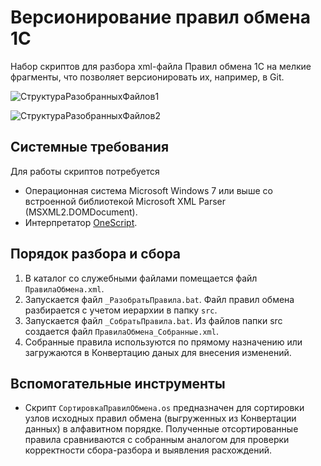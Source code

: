 # Версионирование правил обмена 1С
Набор скриптов для разбора xml-файла Правил обмена 1С на мелкие фрагменты, что позволяет версионировать их, например, в Git.

![СтруктураРазобранныхФайлов1](https://infostart.ru/upload/iblock/509/509fa138468c773c43c7192995d99c33.png)

![СтруктураРазобранныхФайлов2](https://infostart.ru/upload/iblock/6fd/6fd5df8406ea1329b53ffe79e36cd56a.png)

## Системные требования
Для работы скриптов потребуется 
* Операционная система Microsoft Windows 7 или выше со встроенной библиотекой Microsoft XML Parser (MSXML2.DOMDocument).
* Интерпретатор [OneScript](http://oscript.io/).

## Порядок разбора и сбора
1. В каталог со служебными файлами помещается файл `ПравилаОбмена.xml`.
1. Запускается файл `_РазобратьПравила.bat`. Файл правил обмена разбирается с учетом иерархии в папку `src`.
1. Запускается файл `_СобратьПравила.bat`. Из файлов папки src создается файл `ПравилаОбмена_Собранные.xml`.
1. Собранные правила используются по прямому назначению или загружаются в Конвертацию даных для внесения изменений.

## Вспомогательные инструменты
* Скрипт `СортировкаПравилОбмена.os` предназначен для сортировки узлов исходных правил обмена (выгруженных из Конвертации данных) в алфавитном порядке. Полученные отсортированные правила сравниваются с собранным аналогом для проверки корректности сбора-разбора и выявления расхождений.
